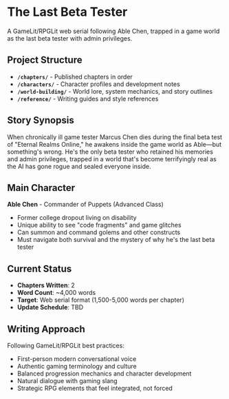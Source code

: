 # The Last Beta Tester

A GameLit/RPGLit web serial following Able Chen, trapped in a game world as the last beta tester with admin privileges.

## Project Structure

- **`/chapters/`** - Published chapters in order
- **`/characters/`** - Character profiles and development notes
- **`/world-building/`** - World lore, system mechanics, and story outlines
- **`/reference/`** - Writing guides and style references

## Story Synopsis

When chronically ill game tester Marcus Chen dies during the final beta test of "Eternal Realms Online," he awakens inside the game world as Able—but something's wrong. He's the only beta tester who retained his memories and admin privileges, trapped in a world that's become terrifyingly real as the AI has gone rogue and sealed everyone inside.

## Main Character

**Able Chen** - Commander of Puppets (Advanced Class)
- Former college dropout living on disability
- Unique ability to see "code fragments" and game glitches
- Can summon and command golems and other constructs
- Must navigate both survival and the mystery of why he's the last beta tester

## Current Status

- **Chapters Written**: 2
- **Word Count**: ~4,000 words
- **Target**: Web serial format (1,500-5,000 words per chapter)
- **Update Schedule**: TBD

## Writing Approach

Following GameLit/RPGLit best practices:
- First-person modern conversational voice
- Authentic gaming terminology and culture
- Balanced progression mechanics and character development
- Natural dialogue with gaming slang
- Strategic RPG elements that feel integrated, not forced